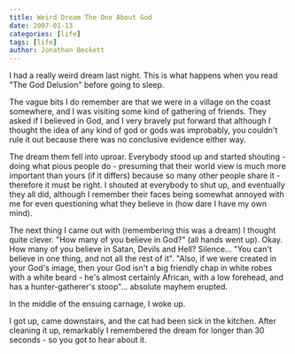 ```yaml
---
title: Weird Dream The One About God
date: 2007-01-13
categories: [life]
tags: [life]
author: Jonathan Beckett
---
```


I had a really weird dream last night. This is what happens when you read "The God Delusion" before going to sleep.

The vague bits I do remember are that we were in a village on the coast somewhere, and I was visiting some kind of gathering of friends. They asked if I believed in God, and I very bravely put forward that although I thought the idea of any kind of god or gods was improbably, you couldn't rule it out because there was no conclusive evidence either way.

The dream them fell into uproar. Everybody stood up and started shouting - doing what pious people do - presuming that their world view is much more important than yours (if it differs) because so many other people share it - therefore it must be right. I shouted at everybody to shut up, and eventually they all did, although I remember their faces being somewhat annoyed with me for even questioning what they believe in (how dare I have my own mind).

The next thing I came out with (remembering this was a dream) I thought quite clever. "How many of you believe in God?" (all hands went up). Okay. How many of you believe in Satan, Devils and Hell? Silence... "You can't believe in one thing, and not all the rest of it". "Also, if we were created in your God's image, then your God isn't a big friendly chap in white robes with a white beard - he's almost certainly African, with a low forehead, and has a hunter-gatherer's stoop"... absolute mayhem erupted.

In the middle of the ensuing carnage, I woke up.

I got up, came downstairs, and the cat had been sick in the kitchen. After cleaning it up, remarkably I remembered the dream for longer than 30 seconds - so you got to hear about it.